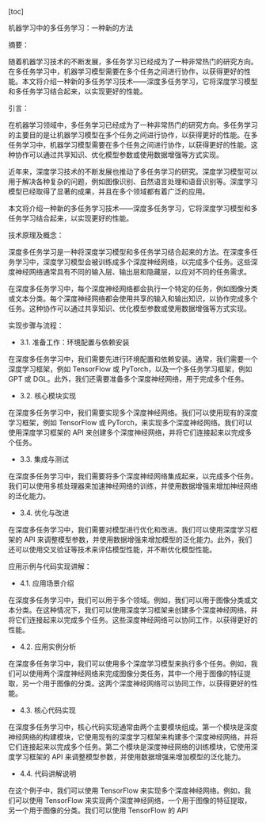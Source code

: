 
[toc]                    
                
                
机器学习中的多任务学习：一种新的方法

摘要：

随着机器学习技术的不断发展，多任务学习已经成为了一种非常热门的研究方向。在多任务学习中，机器学习模型需要在多个任务之间进行协作，以获得更好的性能。本文将介绍一种新的多任务学习技术——深度多任务学习，它将深度学习模型和多任务学习结合起来，以实现更好的性能。

引言：

在机器学习领域中，多任务学习已经成为了一种非常热门的研究方向。多任务学习的主要目的是让机器学习模型在多个任务之间进行协作，以获得更好的性能。在多任务学习中，机器学习模型需要在多个任务之间进行协作，以获得更好的性能。这种协作可以通过共享知识、优化模型参数或使用数据增强等方式实现。

近年来，深度学习技术的不断发展也推动了多任务学习的研究。深度学习模型可以用于解决各种复杂的问题，例如图像识别、自然语言处理和语音识别等。深度学习模型已经取得了显著的成果，并且在多个领域都有着广泛的应用。

本文将介绍一种新的多任务学习技术——深度多任务学习，它将深度学习模型和多任务学习结合起来，以实现更好的性能。

技术原理及概念：

深度多任务学习是一种将深度学习模型和多任务学习结合起来的方法。在深度多任务学习中，深度学习模型会被训练成多个深度神经网络，以完成多个任务。这些深度神经网络通常具有不同的输入层、输出层和隐藏层，以应对不同的任务需求。

在深度多任务学习中，每个深度神经网络都会执行一个特定的任务，例如图像分类或文本分类。每个深度神经网络都会使用共享的输入和输出知识，以协作完成多个任务。这种协作可以通过共享知识、优化模型参数或使用数据增强等方式实现。

实现步骤与流程：

- 3.1. 准备工作：环境配置与依赖安装

在深度多任务学习中，我们需要先进行环境配置和依赖安装。通常，我们需要一个深度学习框架，例如 TensorFlow 或 PyTorch，以及一个多任务学习框架，例如 GPT 或 DGL。此外，我们还需要准备多个深度神经网络，用于完成多个任务。

- 3.2. 核心模块实现

在深度多任务学习中，我们需要实现多个深度神经网络。我们可以使用现有的深度学习框架，例如 TensorFlow 或 PyTorch，来实现多个深度神经网络。我们可以使用深度学习框架的 API 来创建多个深度神经网络，并将它们连接起来以完成多个任务。

- 3.3. 集成与测试

在深度多任务学习中，我们需要将多个深度神经网络集成起来，以完成多个任务。我们可以使用多核处理器来加速神经网络的训练，并使用数据增强来增加神经网络的泛化能力。

- 3.4. 优化与改进

在深度多任务学习中，我们需要对模型进行优化和改进。我们可以使用深度学习框架的 API 来调整模型参数，并使用数据增强来增加模型的泛化能力。此外，我们还可以使用交叉验证等技术来评估模型性能，并不断优化模型性能。

应用示例与代码实现讲解：

- 4.1. 应用场景介绍

在深度多任务学习中，我们可以用于多个领域。例如，我们可以用于图像分类或文本分类。在这种情况下，我们可以使用深度学习框架来创建多个深度神经网络，并将它们连接起来以完成多个任务。这些深度神经网络可以协同工作，以获得更好的性能。

- 4.2. 应用实例分析

在深度多任务学习中，我们可以使用多个深度学习模型来执行多个任务。例如，我们可以使用两个深度神经网络来完成图像分类任务，其中一个用于图像的特征提取，另一个用于图像的分类。这两个深度神经网络可以协同工作，以获得更好的性能。

- 4.3. 核心代码实现

在深度多任务学习中，核心代码实现通常由两个主要模块组成。第一个模块是深度神经网络的构建模块，它使用现有的深度学习框架来构建多个深度神经网络，并将它们连接起来以完成多个任务。第二个模块是深度神经网络的训练模块，它使用深度学习框架的 API 来调整模型参数，并使用数据增强来增加模型的泛化能力。

- 4.4. 代码讲解说明

在这个例子中，我们可以使用 TensorFlow 来实现多个深度神经网络。例如，我们可以使用 TensorFlow 来实现两个深度神经网络，一个用于图像的特征提取，另一个用于图像的分类。我们可以使用 TensorFlow 的 API

